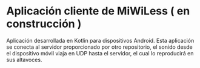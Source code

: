# Aplicación cliente de MiWiLess ( en construcción )

Aplicación desarrollada en Kotlin para dispositivos Android. Esta aplicación se conecta al servidor proporcionado por otro repositorio, el sonido desde el dispositivo móvil viaja en UDP hasta el servidor, el cual lo reproducirá en sus altavoces.
